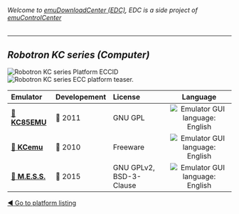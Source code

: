###### Welcome to [emuDownloadCenter (EDC)](https://github.com/PhoenixInteractiveNL/emuDownloadCenter/wiki/), EDC is a side project of [emuControlCenter](https://github.com/PhoenixInteractiveNL/emuControlCenter/wiki/)
***
## _Robotron KC series (Computer)_
![](https://raw.githubusercontent.com/wiki/PhoenixInteractiveNL/emuDownloadCenter/images_platform/ecc_kc_cell.png "Robotron KC series Platform ECCID")
![](https://raw.githubusercontent.com/wiki/PhoenixInteractiveNL/emuDownloadCenter/images_platform/ecc_kc_teaser.png "Robotron KC series ECC platform teaser.")

| Emulator | Developement | License | Language |
|:---------|:-------------|:--------|:--------:|
| [:file_folder: **KC85EMU**](https://github.com/PhoenixInteractiveNL/emuDownloadCenter/wiki/Emulator-kc85emu#menu) | :red_circle: 2011 | GNU GPL | ![](https://raw.githubusercontent.com/wiki/PhoenixInteractiveNL/emuDownloadCenter/images_flags/icon_flag_EN_24.png "Emulator GUI language: English") |
| [:file_folder: **KCemu**](https://github.com/PhoenixInteractiveNL/emuDownloadCenter/wiki/Emulator-kcemu#menu) | :red_circle: 2010 | Freeware | ![](https://raw.githubusercontent.com/wiki/PhoenixInteractiveNL/emuDownloadCenter/images_flags/icon_flag_EN_24.png "Emulator GUI language: English") |
| [:file_folder: **M.E.S.S.**](https://github.com/PhoenixInteractiveNL/emuDownloadCenter/wiki/Emulator-mess#menu) | :large_blue_circle: 2015 | GNU GPLv2, BSD-3-Clause | ![](https://raw.githubusercontent.com/wiki/PhoenixInteractiveNL/emuDownloadCenter/images_flags/icon_flag_EN_24.png "Emulator GUI language: English") |

[:arrow_backward: Go to platform listing](https://github.com/PhoenixInteractiveNL/emuDownloadCenter/wiki/EDC-Platform-List)
